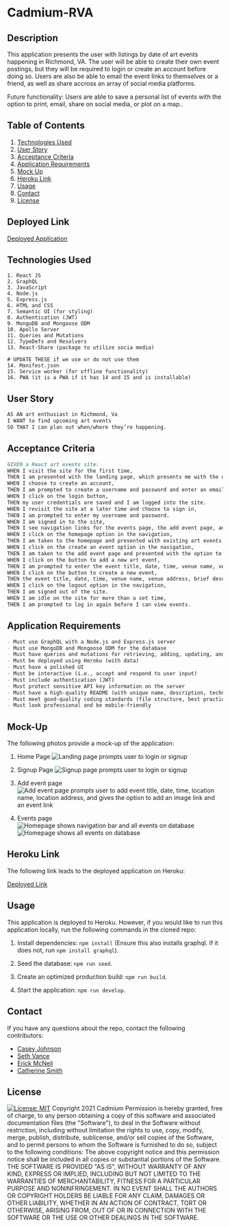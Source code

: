 # Cadmium-RVA

## Description

This application presents the user with listings by date of art events happening in Richmond, VA. The user will be able to create their own event postings, but they will be required to login or create an account before doing so. Users are also be able to email the event links to themselves or a friend, as well as share accross an array of social media platforms.

Future functionality: Users are able to save a personal list of events with the option to print, email, share on social media, or plot on a map..

## Table of Contents

1. [Technologies Used](#Technologies-Used)
2. [User Story](#User-Story)
3. [Acceptance Criteria](#Acceptance-Criteria)
4. [Application Requirements](#Application-Requirements)
5. [Mock Up](#Mock-Up)
6. [Heroku Link](#Heroku-Link)
7. [Usage](#Usage)
8. [Contact](#Contact)
9. [License](#License)

## Deployed Link

[Deployed Application](https://cadmiumrva.herokuapp.com/)

## Technologies Used

```
1. React JS
2. GraphQL
3. JavaScript
4. Node.js
5. Express.js
6. HTML and CSS
7. Semantic UI (for styling)
8. Authentication (JWT)
9. MongoDB and Mongoose ODM
10. Apollo Server
11. Queries and Mutations
12. TypeDefs and Resolvers
13. React-Share (package to utilize socia media)

# UPDATE THESE if we use or do not use them
14. Manifest.json
15. Service worker (for offline functionality)
16. PWA (it is a PWA if it has 14 and 15 and is installable)
```

## User Story

```md
AS AN art enthusiast in Richmond, Va
I WANT to find upcoming art events
SO THAT I can plan out when/where they’re happening.
```

## Acceptance Criteria

<!-- UPDATE UPDATE UPDATE -->

```md
GIVEN a React art events site:
WHEN I visit the site for the first time,
THEN I am presented with the landing page, which presents me with the options to login or create an account.
WHEN I choose to create an account,
THEN I am prompted to create a username and password and enter an email address.
WHEN I click on the login button,
THEN my user credentials are saved and I am logged into the site.
WHEN I revisit the site at a later time and choose to sign in,
THEN I am prompted to enter my username and password.
WHEN I am signed in to the site,
THEN I see navigation links for the events page, the add event page, and the logout button.
WHEN I click on the homepage option in the navigation,
THEN I am taken to the homepage and presented with existing art events that include the event title, date, time, venue name, venue address, brief description, potentially an image related to the specific event, and potentially a link to the event.
WHEN I click on the create an event option in the navigation,
THEN I am taken to the add event page and presented with the option to add a new event.
WHEN I click on the button to add a new art event,
THEN I am prompted to enter the event title, date, time, venue name, venue address, brief description, an image link related to the specific event (if I have one), and a link to the event (if I have one).
WHEN I click on the button to create a new event,
THEN the event title, date, time, venue name, venue address, brief description, and respective links are saved, and I am taken back to the homepage with my new event added at the bottom of the list.
WHEN I click on the logout option in the navigation,
THEN I am signed out of the site.
WHEN I am idle on the site for more than a set time,
THEN I am prompted to log in again before I can view events.
```

## Application Requirements

```md
- Must use GraphQL with a Node.js and Express.js server
- Must use MongoDB and Mongoose ODM for the database
- Must have queries and mutations for retrieving, adding, updating, and deleting data
- Must be deployed using Heroku (with data)
- Must have a polished UI
- Must be interactive (i.e., accept and respond to user input)
- Must include authentication (JWT)
- Must protect sensitive API key information on the server
- Must have a high-quality README (with unique name, description, technologies used, screenshot, and link to the deployed app)
- Must meet good-quality coding standards (file structure, best practices, etc.)
- Must look professional and be mobile-friendly
```

## Mock-Up

The following photos provide a mock-up of the application:

<!-- These are just a starter - we can change as we like of course -->

1. Home Page
   ![Landing page prompts user to login or signup](./client/src/images/Cadmium_Homepage.png)

2. Signup Page
   ![Signup page prompts user to login or signup](./client/src/images/Cadmium_Signup.png)

5. Add event page
   ![Add event page prompts user to add event title, date, time, location name, location address, and gives the option to add an image link and an event link](./client/src/images/Cadmium_Form.png)
4. Events page
   ![Homepage shows navigation bar and all events on database]()
   ![Homepage shows all events on database](./client/src/images/Cadmium_Events.png)

## Heroku Link

The following link leads to the deployed application on Heroku:

[Deployed Link](https://cadmiumrva.herokuapp.com/)

## Usage

This application is deployed to Heroku. However, if you would like to run this application locally, run the following commands in the cloned repo:

1. Install dependencies: `npm install` (Ensure this also installs graphql. If it does not, run `npm install graphql`).

2. Seed the database: `npm run seed`.

3. Create an optimized production build: `npm run build`.

4. Start the application: `npm run develop`.

## Contact

If you have any questions about the repo, contact the following contributors:

- [Casey Johnson](https://github.com/johnsoncm)
- [Seth Vance](https://github.com/sethvance26)
- [Erick McNeil](https://github.com/ErickMcNeil)
- [Catherine Smith](https://github.com/crsmith01)

## License

[![License: MIT](https://img.shields.io/badge/License-MIT-yellow.svg)](https://opensource.org/licenses/MIT)
Copyright 2021 Cadmium
Permission is hereby granted, free of charge, to any person obtaining a copy of this software and associated documentation files (the "Software"), to deal in the Software without restriction, including without limitation the rights to use, copy, modify, merge, publish, distribute, sublicense, and/or sell copies of the Software, and to permit persons to whom the Software is furnished to do so, subject to the following conditions:
The above copyright notice and this permission notice shall be included in all copies or substantial portions of the Software.
THE SOFTWARE IS PROVIDED "AS IS", WITHOUT WARRANTY OF ANY KIND, EXPRESS OR IMPLIED, INCLUDING BUT NOT LIMITED TO THE WARRANTIES OF MERCHANTABILITY, FITNESS FOR A PARTICULAR PURPOSE AND NONINFRINGEMENT. IN NO EVENT SHALL THE AUTHORS OR COPYRIGHT HOLDERS BE LIABLE FOR ANY CLAIM, DAMAGES OR OTHER LIABILITY, WHETHER IN AN ACTION OF CONTRACT, TORT OR OTHERWISE, ARISING FROM, OUT OF OR IN CONNECTION WITH THE SOFTWARE OR THE USE OR OTHER DEALINGS IN THE SOFTWARE.
